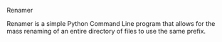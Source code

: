 Renamer

Renamer is a simple Python Command Line program that allows for the mass renaming of an entire directory of files to use the same prefix.
